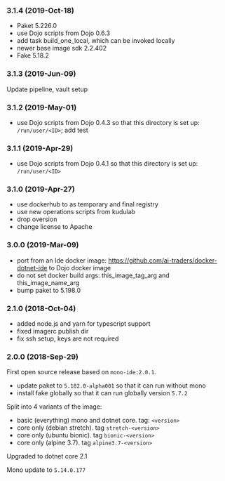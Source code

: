 ### 3.1.4 (2019-Oct-18)

* Paket 5.226.0
* use Dojo scripts from Dojo 0.6.3
* add task build_one_local, which can be invoked locally
* newer base image sdk 2.2.402
* Fake 5.18.2

### 3.1.3 (2019-Jun-09)
Update pipeline, vault setup

### 3.1.2 (2019-May-01)

* use Dojo scripts from Dojo 0.4.3 so that this directory is set up: `/run/user/<ID>`;
 add test

### 3.1.1 (2019-Apr-29)

* use Dojo scripts from Dojo 0.4.1 so that this directory is set up: `/run/user/<ID>`

### 3.1.0 (2019-Apr-27)

 * use dockerhub to as temporary and final registry
 * use new operations scripts from kudulab
 * drop oversion
 * change license to Apache

### 3.0.0 (2019-Mar-09)

* port from an Ide docker image: https://github.com/ai-traders/docker-dotnet-ide
 to Dojo docker image
* do not set docker build args: this_image_tag_arg and this_image_name_arg
* bump paket to 5.198.0

### 2.1.0 (2018-Oct-04)

 * added node.js and yarn for typescript support
 * fixed imagerc publish dir
 * fix ssh setup, keys are not required

### 2.0.0 (2018-Sep-29)

First open source release based on `mono-ide:2.0.1`.
 * update paket to `5.182.0-alpha001` so that it can run without mono
 * install fake globally so that it can run globally version `5.7.2`

Split into 4 variants of the image:
* basic (everything) mono and dotnet core. tag: `<version>`
* core only (debian stretch). tag `stretch-<version>`
* core only (ubuntu bionic). tag `bionic-<version>`
* core only (alpine 3.7). tag `alpine3.7-<version>`

Upgraded to dotnet core 2.1

Mono update to `5.14.0.177`
